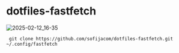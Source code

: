 # dotfiles-fastfetch

![2025-02-12_16-35](https://github.com/user-attachments/assets/9106c420-7dfc-47b6-8a9e-7374f0e7e8af)

```
 git clone https://github.com/sofijacom/dotfiles-fastfetch.git ~/.config/fastfetch
```
